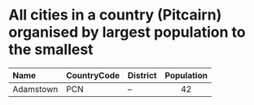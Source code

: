 # All cities in a country (Pitcairn) organised by largest population to the smallest

| Name | CountryCode | District | Population |
| :--- | :--- | :--- | :---: |
|Adamstown|PCN|–|42|

